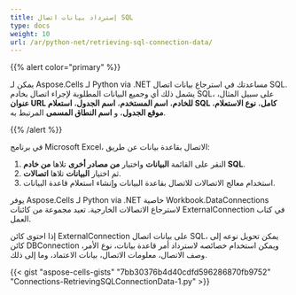 ```yaml
---
title: إسترداد بيانات اتصال SQL
type: docs
weight: 10
url: /ar/python-net/retrieving-sql-connection-data/
---
```


{{% alert color="primary" %}}

يمكن لـ Aspose.Cells لـ Python via .NET مساعدتك في استرجاع بيانات اتصال SQL. يشمل ذلك أي وجميع البيانات المطلوبة لإجراء اتصال بخادم SQL، على سبيل المثال، **عنوان URL للخادم**، **اسم المستخدم**، **اسم الجدول**، **استعلام SQL كامل**، **نوع الاستعلام**، **موقع الجدول**، و **اسم النطاق المسمى** المرتبط به.

{{% /alert %}}

في برنامج Microsoft Excel، الاتصال بقاعدة بيانات عن طريق:

1. النقر على القائمة **البيانات** واختيار **من مصادر أخرى** تلاها **من خادم SQL**.
1. ثم اختيار **البيانات** تلاها **اتصالات**.
1. استخدام معالج الاتصالات للاتصال بقاعدة البيانات وإنشاء استعلام قاعدة البيانات.

يوفر Aspose.Cells لـ Python via .NET خاصية Workbook.DataConnections لاسترجاع الاتصالات الخارجية. تعيد مجموعة من كائنات ExternalConnection في كتاب العمل.

إذا احتوى كائن ExternalConnection على بيانات اتصال SQL، يمكن تحويل نوعه إلى كائن DBConnection ويمكن استخدام خصائصه لاسترداد أمر قاعدة بيانات، نوع الأمر، وصف الاتصال، معلومات الاتصال، بيانات الاعتماد، وما إلى ذلك.

{{< gist "aspose-cells-gists" "7bb30376b4d40cdfd596286870fb9752" "Connections-RetrievingSQLConnectionData-1.py" >}}

